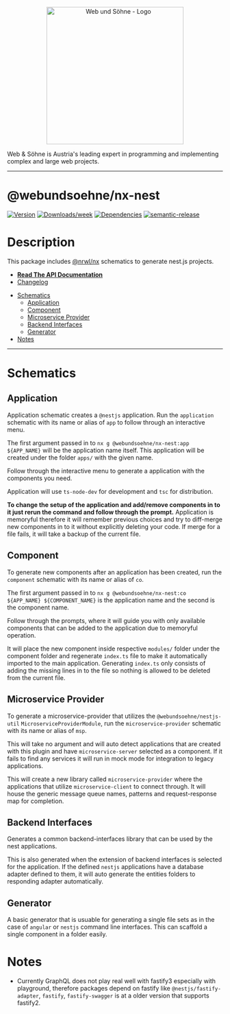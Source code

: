 <p align="center">
  <a href="https://webundsoehne.com" target="blank">
    <img src="https://webundsoehne.com/wp-content/uploads/webundsoehne-logo.png" width="320" alt="Web und Söhne - Logo" />
  </a>
</p>
Web & Söhne is Austria's leading expert in programming and implementing complex and large web projects.

---

# @webundsoehne/nx-nest

[![Version](https://img.shields.io/npm/v/@webundsoehne/nx-nest.svg)](https://npmjs.org/package/@webundsoehne/nx-nest) [![Downloads/week](https://img.shields.io/npm/dw/@webundsoehne/nx-nest.svg)](https://npmjs.org/package/@webundsoehne/nx-nest) [![Dependencies](https://img.shields.io/librariesio/release/npm/@webundsoehne/nx-nest)](https://npmjs.org/package/@webundsoehne/nx-nest) [![semantic-release](https://img.shields.io/badge/%20%20%F0%9F%93%A6%F0%9F%9A%80-semantic--release-e10079.svg)](https://github.com/semantic-release/semantic-release)

# Description

This package includes [@nrwl/nx](https://github.com/nrwl/nx) schematics to generate nest.js projects.

- **[Read The API Documentation](./docs/README.md)**
- [Changelog](./CHANGELOG.md)

<!-- toc -->

- [Schematics](#schematics)
  - [Application](#application)
  - [Component](#component)
  - [Microservice Provider](#microservice-provider)
  - [Backend Interfaces](#backend-interfaces)
  - [Generator](#generator)
- [Notes](#notes)

<!-- tocstop -->

---

# Schematics

## Application

Application schematic creates a `@nestjs` application. Run the `application` schematic with its name or alias of `app` to follow through an interactive menu.

The first argument passed in to `nx g @webundsoehne/nx-nest:app ${APP_NAME}` will be the application name itself. This application will be created under the folder `apps/` with the given name.

Follow through the interactive menu to generate a application with the components you need.

Application will use `ts-node-dev` for development and `tsc` for distribution.

**To change the setup of the application and add/remove components in to it just rerun the command and follow through the prompt.** Application is memoryful therefore it will remember previous choices and try to diff-merge new components in to it without explicitly deleting your code. If merge for a file fails, it will take a backup of the current file.

## Component

To generate new components after an application has been created, run the `component` schematic with its name or alias of `co`.

The first argument passed in to `nx g @webundsoehne/nx-nest:co ${APP_NAME} ${COMPONENT_NAME}` is the application name and the second is the component name.

Follow through the prompts, where it will guide you with only available components that can be added to the application due to memoryful operation.

It will place the new component inside respective `modules/` folder under the component folder and regenerate `index.ts` file to make it automatically imported to the main application. Generating `index.ts` only consists of adding the missing lines in to the file so nothing is allowed to be deleted from the current file.

## Microservice Provider

To generate a microservice-provider that utilizes the `@webundsoehne/nestjs-util` `MicroserviceProviderModule`, run the `microservice-provider` schematic with its name or alias of `msp`.

This will take no argument and will auto detect applications that are created with this plugin and have `microservice-server` selected as a component. If it fails to find any services it will run in mock mode for integration to legacy applications.

This will create a new library called `microservice-provider` where the applications that utilize `microservice-client` to connect through. It will house the generic message queue names, patterns and request-response map for completion.

## Backend Interfaces

Generates a common backend-interfaces library that can be used by the nest applications.

This is also generated when the extension of backend interfaces is selected for the application. If the defined `nestjs` applications have a database adapter defined to them, it will auto generate the entities folders to responding adapter automatically.

## Generator

A basic generator that is usuable for generating a single file sets as in the case of `angular` or `nestjs` command line interfaces. This can scaffold a single component in a folder easily.

# Notes

- Currently GraphQL does not play real well with fastify3 especially with playground, therefore packages depend on fastify like `@nestjs/fastify-adapter`, `fastify`, `fastify-swagger` is at a older version that supports fastify2.
